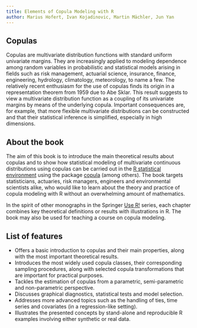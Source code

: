```yaml
---
title: Elements of Copula Modeling with R
author: Marius Hofert, Ivan Kojadinovic, Martin Mächler, Jun Yan
---
```


## Copulas

Copulas are multivariate distribution functions with standard uniform univariate
margins. They are increasingly applied to modeling dependence among random
variables in probabilistic and statistical models arising in fields such as risk
management, actuarial science, insurance, finance, engineering, hydrology,
climatology, meteorology, to name a few. The relatively recent enthusiasm for
the use of copulas finds its origin in a representation theorem from 1959 due to
Abe Sklar. This result suggests to view a multivariate distribution function as
a coupling of its univariate margins by means of the underlying copula.
Important consequences are, for example, that more flexible multivariate
distributions can be constructed and that their statistical inference is
simplified, especially in high dimensions.

## About the book

The aim of this book is to introduce the main theoretical results about copulas
and to show how statistical modeling of multivariate continuous distributions
using copulas can be carried out in the
[R statistical environment](http://www.r-project.org) using the package
[copula](https://cran.r-project.org/package=copula) (among others). The book
targets statisticians, actuaries, risk managers, engineers and environmental
scientists alike, who would like to learn about the theory and practice of
copula modeling with R without an overwhelming amount of mathematics.

In the spirit of other monographs in the Springer
[Use R!](http://www.springer.com/series/6991) series, each chapter
combines key theoretical definitions or results with illustrations in R. The
book may also be used for teaching a course on copula modeling.


## List of features

* Offers a basic introduction to copulas and their main properties,
  along with the most important theoretical results.
* Introduces the most widely used copula classes, their corresponding sampling
  procedures, along with selected copula transformations that are important for
  practical purposes.
* Tackles the estimation of copulas from a parametric, semi-parametric and
  non-parametric perspective.
* Discusses graphical diagnostics, statistical tests and model selection.
* Addresses more advanced topics such as the handling of ties, time series and
  covariates (in a regression-like setting).
* Illustrates the presented concepts by stand-alone and reproducible R examples
  involving either synthetic or real data.
